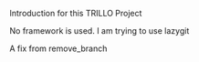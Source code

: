 Introduction for this TRILLO Project

No framework is used. I am trying to use lazygit

A fix from remove_branch
